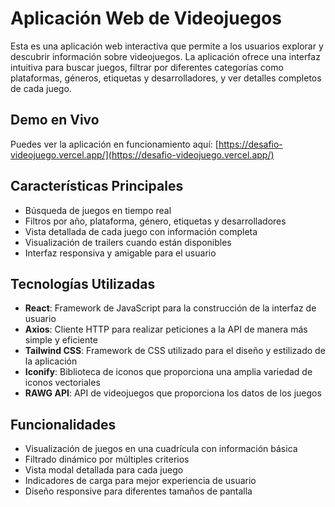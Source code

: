 # Aplicación Web de Videojuegos

Esta es una aplicación web interactiva que permite a los usuarios explorar y descubrir información sobre videojuegos. La aplicación ofrece una interfaz intuitiva para buscar juegos, filtrar por diferentes categorías como plataformas, géneros, etiquetas y desarrolladores, y ver detalles completos de cada juego.

## Demo en Vivo

Puedes ver la aplicación en funcionamiento aquí: [https://desafio-videojuego.vercel.app/](https://desafio-videojuego.vercel.app/)

## Características Principales

- Búsqueda de juegos en tiempo real
- Filtros por año, plataforma, género, etiquetas y desarrolladores
- Vista detallada de cada juego con información completa
- Visualización de trailers cuando están disponibles
- Interfaz responsiva y amigable para el usuario

## Tecnologías Utilizadas

- **React**: Framework de JavaScript para la construcción de la interfaz de usuario
- **Axios**: Cliente HTTP para realizar peticiones a la API de manera más simple y eficiente
- **Tailwind CSS**: Framework de CSS utilizado para el diseño y estilizado de la aplicación
- **Iconify**: Biblioteca de iconos que proporciona una amplia variedad de iconos vectoriales
- **RAWG API**: API de videojuegos que proporciona los datos de los juegos

## Funcionalidades

- Visualización de juegos en una cuadrícula con información básica
- Filtrado dinámico por múltiples criterios
- Vista modal detallada para cada juego
- Indicadores de carga para mejor experiencia de usuario
- Diseño responsive para diferentes tamaños de pantalla
